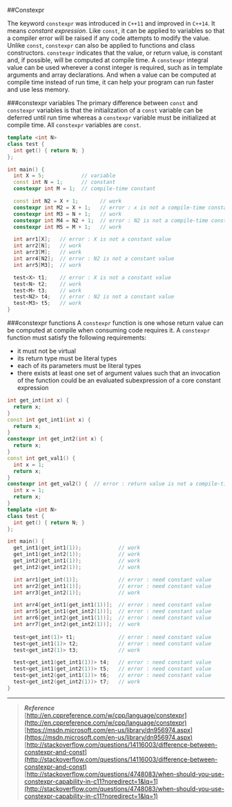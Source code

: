 ##Constexpr

The keyword `constexpr` was introduced in `C++11` and improved in `C++14`. It means *constant expression*. Like `const`, it can be applied to variables so that a compiler error will be raised if any code attempts to modify the value. Unlike `const`, `constexpr` can also be applied to functions and class constructors. `constexpr` indicates that the value, or return value, is constant and, if possible, will be computed at compile time. A `constexpr` integral value can be used wherever a const integer is required, such as in template arguments and array declarations. And when a value can be computed at compile time instead of run time, it can help your program can run faster and use less memory.<br>

###constexpr variables
The primary difference between `const` and `constexpr` variables is that the initialization of a `const` variable can be deferred until run time whereas a `constexpr` variable must be initialized at compile time. All `constexpr` variables are `const`.
```c++
template <int N>
class test {
  int get() { return N; }
};

int main() {
  int X = 5;            // variable
  const int N = 1;      // constant
  constexpr int M = 1;  // compile-time constant

  const int N2 = X + 1;       // work
  constexpr int M2 = X + 1;   // error : x is not a compile-time constant
  constexpr int M3 = N + 1;   // work
  constexpr int M4 = N2 + 1;  // error : N2 is not a compile-time constant
  constexpr int M5 = M + 1;   // work

  int arr1[X];   // error : X is not a constant value
  int arr2[N];   // work
  int arr3[M];   // work
  int arr4[N2];  // error : N2 is not a constant value
  int arr5[M3];  // work

  test<X> t1;    // error : X is not a constant value
  test<N> t2;    // work
  test<M> t3;    // work
  test<N2> t4;   // error : N2 is not a constant value
  test<M3> t5;   // work
}
```

###constexpr functions
A `constexpr` function is one whose return value can be computed at compile when consuming code requires it. A `constexpr` function must satisfy the following requirements:
* it must not be virtual
* its return type must be literal types
* each of its parameters must be literal types
* there exists at least one set of argument values such that an invocation of the function could be an evaluated subexpression of a core constant expression

```c++
int get_int(int x) {
  return x;
}
const int get_int1(int x) {      
  return x;
}
constexpr int get_int2(int x) { 
  return x;
}
const int get_val1() {
  int x = 1;
  return x;
}
constexpr int get_val2() {  // error : return value is not a compile-time constant
  int x = 1;
  return x;
}
template <int N>
class test {
  int get() { return N; }
};

int main() {
  get_int1(get_int1(1));            // work
  get_int1(get_int2(1));            // work
  get_int2(get_int1(1));            // work
  get_int2(get_int2(1));            // work

  int arr1[get_int(1)];             // error : need constant value
  int arr2[get_int1(1)];            // error : need constant value
  int arr3[get_int2(1)];            // work

  int arr4[get_int1(get_int1(1))];  // error : need constant value
  int arr5[get_int1(get_int2(1))];  // error : need constant value
  int arr6[get_int2(get_int1(1))];  // error : need constant value
  int arr7[get_int2(get_int2(1))];  // work
  
  test<get_int(1)> t1;              // error : need constant value
  test<get_int1(1)> t2;             // error : need constant value
  test<get_int2(1)> t3;             // work

  test<get_int1(get_int1(1))> t4;   // error : need constant value
  test<get_int1(get_int2(1))> t5;   // error : need constant value
  test<get_int2(get_int1(1))> t6;   // error : need constant value
  test<get_int2(get_int2(1))> t7;   // work
}

```

***
>***Reference***<br>
[http://en.cppreference.com/w/cpp/language/constexpr](http://en.cppreference.com/w/cpp/language/constexpr)<br>
[https://msdn.microsoft.com/en-us/library/dn956974.aspx](https://msdn.microsoft.com/en-us/library/dn956974.aspx)<br>
[http://stackoverflow.com/questions/14116003/difference-between-constexpr-and-const](http://stackoverflow.com/questions/14116003/difference-between-constexpr-and-const)<br>
[http://stackoverflow.com/questions/4748083/when-should-you-use-constexpr-capability-in-c11?noredirect=1&lq=1](http://stackoverflow.com/questions/4748083/when-should-you-use-constexpr-capability-in-c11?noredirect=1&lq=1)
